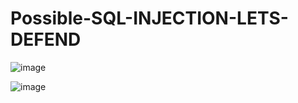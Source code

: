 # Possible-SQL-INJECTION-LETS-DEFEND

![image](https://user-images.githubusercontent.com/43168046/194510757-9c1d0335-84c2-42ac-8e14-329cde8f9656.png)

![image](https://user-images.githubusercontent.com/43168046/194510791-6f61c6de-51eb-408e-87c9-71b9c4fccf03.png)




